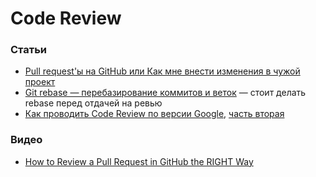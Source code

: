 # Code Review

### Статьи

- [Pull request'ы на GitHub или Как мне внести изменения в чужой проект](https://habr.com/ru/articles/125999/)
- [Git rebase — перебазирование коммитов и веток](https://selectel.ru/blog/tutorials/how-to-rebase-commits-and-branches/) — стоит делать rebase перед отдачей на ревью
- [Как проводить Code Review по версии Google](https://habr.com/ru/articles/473308/), [часть вторая](https://habr.com/ru/articles/474334/)


### Видео

- [How to Review a Pull Request in GitHub the RIGHT Way](https://www.youtube.com/watch?v=lSnbOtw4izI)
